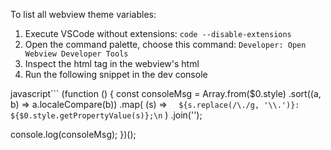 To list all webview theme variables:

1. Execute VSCode without extensions: `code --disable-extensions`
2. Open the command palette, choose this command: `Developer: Open Webview Developer Tools`
3. Inspect the html tag in the webview's html
4. Run the following snippet in the dev console

javascript```
(function () {
  const consoleMsg = Array.from($0.style)
    .sort((a, b) => a.localeCompare(b))
    .map(
      (s) => `  ${s.replace(/\./g, '\\.')}: ${$0.style.getPropertyValue(s)};\n`
    )
    .join('');

  console.log(consoleMsg);
})();
```